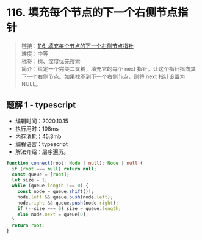 # 116. 填充每个节点的下一个右侧节点指针

> 链接：[116. 填充每个节点的下一个右侧节点指针](https://leetcode-cn.com/problems/populating-next-right-pointers-in-each-node/)  
> 难度：中等  
> 标签：树、深度优先搜索  
> 简介：给定一个完美二叉树，填充它的每个 next 指针，让这个指针指向其下一个右侧节点。如果找不到下一个右侧节点，则将 next 指针设置为 NULL。

## 题解 1 - typescript

- 编辑时间：2020.10.15
- 执行用时：108ms
- 内存消耗：45.3mb
- 编程语言：typescript
- 解法介绍：层序遍历。

```typescript
function connect(root: Node | null): Node | null {
  if (root === null) return null;
  const queue = [root];
  let size = 1;
  while (queue.length !== 0) {
    const node = queue.shift()!;
    node.left && queue.push(node.left);
    node.right && queue.push(node.right);
    if (--size === 0) size = queue.length;
    else node.next = queue[0];
  }
  return root;
}
```
